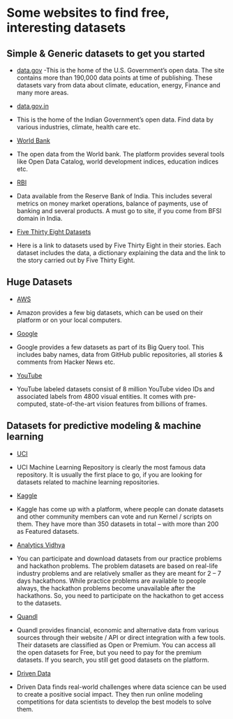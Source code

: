 # Some websites to find free, interesting datasets

## Simple & Generic datasets to get you started

* [data.gov](https://www.data.gov)
-This is the home of the U.S. Government’s open data. The site contains more than 190,000 data points at time of publishing. 
These datasets vary from data about climate, education, energy, Finance and many more areas.

* [data.gov.in](https://data.gov.in)

- This is the home of the Indian Government’s open data. Find data by various industries, climate, health care etc.

* [World Bank](https://data.worldbank.org)

- The open data from the World bank. The platform provides several tools like Open Data Catalog, world development indices, education indices etc.

* [RBI](https://rbi.org.in/Scripts/Statistics.aspx)

- Data available from the Reserve Bank of India. This includes several metrics on money market operations, balance of payments, use of banking and several products. A must go to site, if you come from BFSI domain in India.

* [Five Thirty Eight Datasets](https://github.com/fivethirtyeight/data)

- Here is a link to datasets used by Five Thirty Eight in their stories. Each dataset includes the data, a dictionary explaining the data and the link to the story carried out by Five Thirty Eight.

## Huge Datasets

* [AWS](https://registry.opendata.aws)

- Amazon provides a few big datasets, which can be used on their platform or on your local computers.

* [Google](https://cloud.google.com/bigquery/public-data/)

- Google provides a few datasets as part of its Big Query tool. This includes baby names, data from GitHub public repositories, all stories & comments from Hacker News etc.

* [YouTube](https://research.google.com/youtube8m/)

- YouTube labeled datasets consist of 8 million YouTube video IDs and associated labels from 4800 visual entities. It comes with pre-computed, state-of-the-art vision features from billions of frames.

## Datasets for predictive modeling & machine learning

* [UCI](https://archive.ics.uci.edu/ml/index.php)

- UCI Machine Learning Repository is clearly the most famous data repository. It is usually the first place to go, if you are looking for datasets related to machine learning repositories. 

* [Kaggle](https://www.kaggle.com/datasets)

- Kaggle has come up with a platform, where people can donate datasets and other community members can vote and run Kernel / scripts on them. They have more than 350 datasets in total – with more than 200 as Featured datasets. 

* [Analytics Vidhya](https://datahack.analyticsvidhya.com/contest/all/)

- You can participate and download datasets from our practice problems and hackathon problems. The problem datasets are based on real-life industry problems and are relatively smaller as they are meant for 2 – 7 days hackathons. While practice problems are available to people always, the hackathon problems become unavailable after the hackathons. So, you need to participate on the hackathon to get access to the datasets.

* [Quandl](https://www.quandl.com)

- Quandl provides financial, economic and alternative data from various sources through their website / API or direct integration with a few tools. Their datasets are classified as Open or Premium. You can access all the open datasets for Free, but you need to pay for the premium datasets. If you search, you still get good datasets on the platform.

* [Driven Data](https://www.drivendata.org)

- Driven Data finds real-world challenges where data science can be used to create a positive social impact. They then run online modeling competitions for data scientists to develop the best models to solve them.


